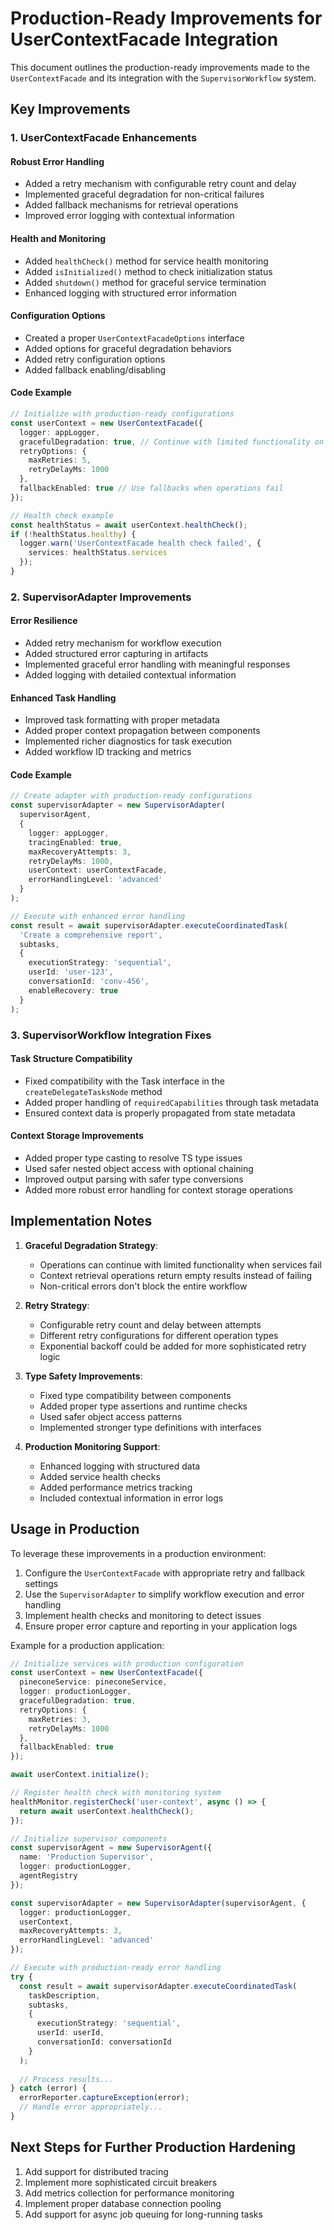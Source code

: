 # Production-Ready Improvements for UserContextFacade Integration

This document outlines the production-ready improvements made to the `UserContextFacade` and its integration with the `SupervisorWorkflow` system.

## Key Improvements

### 1. UserContextFacade Enhancements

#### Robust Error Handling
- Added a retry mechanism with configurable retry count and delay
- Implemented graceful degradation for non-critical failures
- Added fallback mechanisms for retrieval operations
- Improved error logging with contextual information

#### Health and Monitoring
- Added `healthCheck()` method for service health monitoring
- Added `isInitialized()` method to check initialization status
- Added `shutdown()` method for graceful service termination
- Enhanced logging with structured error information

#### Configuration Options
- Created a proper `UserContextFacadeOptions` interface
- Added options for graceful degradation behaviors
- Added retry configuration options
- Added fallback enabling/disabling

#### Code Example
```typescript
// Initialize with production-ready configurations
const userContext = new UserContextFacade({
  logger: appLogger,
  gracefulDegradation: true, // Continue with limited functionality on errors
  retryOptions: {
    maxRetries: 5,
    retryDelayMs: 1000
  },
  fallbackEnabled: true // Use fallbacks when operations fail
});

// Health check example
const healthStatus = await userContext.healthCheck();
if (!healthStatus.healthy) {
  logger.warn('UserContextFacade health check failed', { 
    services: healthStatus.services 
  });
}
```

### 2. SupervisorAdapter Improvements

#### Error Resilience
- Added retry mechanism for workflow execution
- Added structured error capturing in artifacts
- Implemented graceful error handling with meaningful responses
- Added logging with detailed contextual information

#### Enhanced Task Handling
- Improved task formatting with proper metadata
- Added proper context propagation between components
- Implemented richer diagnostics for task execution
- Added workflow ID tracking and metrics

#### Code Example
```typescript
// Create adapter with production-ready configurations
const supervisorAdapter = new SupervisorAdapter(
  supervisorAgent,
  {
    logger: appLogger,
    tracingEnabled: true,
    maxRecoveryAttempts: 3,
    retryDelayMs: 1000,
    userContext: userContextFacade,
    errorHandlingLevel: 'advanced'
  }
);

// Execute with enhanced error handling
const result = await supervisorAdapter.executeCoordinatedTask(
  'Create a comprehensive report',
  subtasks,
  {
    executionStrategy: 'sequential',
    userId: 'user-123',
    conversationId: 'conv-456',
    enableRecovery: true
  }
);
```

### 3. SupervisorWorkflow Integration Fixes

#### Task Structure Compatibility
- Fixed compatibility with the Task interface in the `createDelegateTasksNode` method
- Added proper handling of `requiredCapabilities` through task metadata
- Ensured context data is properly propagated from state metadata

#### Context Storage Improvements
- Added proper type casting to resolve TS type issues
- Used safer nested object access with optional chaining
- Improved output parsing with safer type conversions
- Added more robust error handling for context storage operations

## Implementation Notes

1. **Graceful Degradation Strategy**:
   - Operations can continue with limited functionality when services fail
   - Context retrieval operations return empty results instead of failing
   - Non-critical errors don't block the entire workflow

2. **Retry Strategy**:
   - Configurable retry count and delay between attempts
   - Different retry configurations for different operation types
   - Exponential backoff could be added for more sophisticated retry logic

3. **Type Safety Improvements**:
   - Fixed type compatibility between components
   - Added proper type assertions and runtime checks
   - Used safer object access patterns
   - Implemented stronger type definitions with interfaces

4. **Production Monitoring Support**:
   - Enhanced logging with structured data
   - Added service health checks
   - Added performance metrics tracking
   - Included contextual information in error logs

## Usage in Production

To leverage these improvements in a production environment:

1. Configure the `UserContextFacade` with appropriate retry and fallback settings
2. Use the `SupervisorAdapter` to simplify workflow execution and error handling
3. Implement health checks and monitoring to detect issues
4. Ensure proper error capture and reporting in your application logs

Example for a production application:

```typescript
// Initialize services with production configuration
const userContext = new UserContextFacade({
  pineconeService: pineconeService,
  logger: productionLogger,
  gracefulDegradation: true,
  retryOptions: {
    maxRetries: 3,
    retryDelayMs: 1000
  },
  fallbackEnabled: true
});

await userContext.initialize();

// Register health check with monitoring system
healthMonitor.registerCheck('user-context', async () => {
  return await userContext.healthCheck();
});

// Initialize supervisor components
const supervisorAgent = new SupervisorAgent({
  name: 'Production Supervisor',
  logger: productionLogger,
  agentRegistry
});

const supervisorAdapter = new SupervisorAdapter(supervisorAgent, {
  logger: productionLogger,
  userContext,
  maxRecoveryAttempts: 3,
  errorHandlingLevel: 'advanced'
});

// Execute with production-ready error handling
try {
  const result = await supervisorAdapter.executeCoordinatedTask(
    taskDescription,
    subtasks,
    {
      executionStrategy: 'sequential',
      userId: userId,
      conversationId: conversationId
    }
  );
  
  // Process results...
} catch (error) {
  errorReporter.captureException(error);
  // Handle error appropriately...
}
```

## Next Steps for Further Production Hardening

1. Add support for distributed tracing
2. Implement more sophisticated circuit breakers
3. Add metrics collection for performance monitoring
4. Implement proper database connection pooling
5. Add support for async job queuing for long-running tasks 